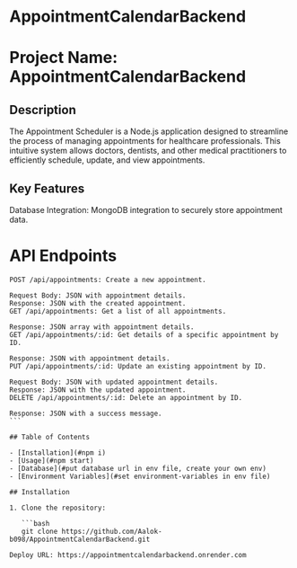 # AppointmentCalendarBackend

# Project Name: AppointmentCalendarBackend

## Description

The Appointment Scheduler is a Node.js application designed to streamline the process of managing appointments for healthcare professionals. This intuitive system allows doctors, dentists, and other medical practitioners to efficiently schedule, update, and view appointments.

## Key Features
Database Integration: MongoDB integration to securely store appointment data.

# API Endpoints
``````
POST /api/appointments: Create a new appointment.

Request Body: JSON with appointment details.
Response: JSON with the created appointment.
GET /api/appointments: Get a list of all appointments.

Response: JSON array with appointment details.
GET /api/appointments/:id: Get details of a specific appointment by ID.

Response: JSON with appointment details.
PUT /api/appointments/:id: Update an existing appointment by ID.

Request Body: JSON with updated appointment details.
Response: JSON with the updated appointment.
DELETE /api/appointments/:id: Delete an appointment by ID.

Response: JSON with a success message.
```

## Table of Contents

- [Installation](#npm i)
- [Usage](#npm start)
- [Database](#put database url in env file, create your own env)
- [Environment Variables](#set environment-variables in env file)

## Installation

1. Clone the repository:

   ```bash
   git clone https://github.com/Aalok-b098/AppointmentCalendarBackend.git

Deploy URL: https://appointmentcalendarbackend.onrender.com
